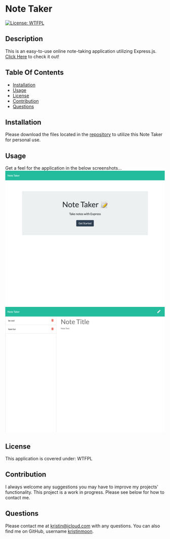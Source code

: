   # Note Taker
  [![License: WTFPL](https://img.shields.io/badge/License-WTFPL-brightgreen.svg)](http://www.wtfpl.net/about/)

  ## Description
  This is an easy-to-use online note-taking application utilizing Express.js. [Click Here](https://frozen-eyrie-52480.herokuapp.com/) to check it out!

  ## Table Of Contents
  * [Installation](#installation)
  * [Usage](#usage)
  * [License](#license)
  * [Contribution](#contribution)
  * [Questions](#questions)


  ## Installation
  Please download the files located in the [repository](https://github.com/kristinmoon/note-taker) to utilize this Note Taker for personal use.

  ## Usage
  Get a feel for the application in the below screenshots...
  ![Note-Taker Homepage](./Develop/public/assets/images/Homepage.png)
  ![Note-Taker Page](./Develop/public/assets/images/Notes_page.png)
  ## License
  This application is covered under: WTFPL

  ## Contribution
  I always welcome any suggestions you may have to improve my projects' functionality. This project is a work in progress. Please see below for how to contact me.

  ## Questions
  Please contact me at [kristin@icloud.com](mailto:kristin@icloud.com) with any questions. You can also find me on GitHub, username [kristinmoon](https://github.com/kristinmoon).
